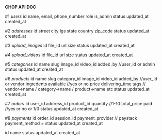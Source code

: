 **CHOP API DOC**

#1 *users*
id
name,
email,
phone_number
role
is_admin
status
updated_at
created_at

#2 *addresses*
id
street
city
lga
state
country
zip_code
status
updated_at
created_at

#3 *upload_images*
id
file_id
url
size
status
updated_at
created_at

#4 *upload_videos*
id
file_id
url
size
status
updated_at
created_at

#5 *categories*
id
name
slug
image_id
video_id
added_by //user_id or admin
status
updated_at
created_at

#6 *products*
id
name
slug
category_id
image_id
video_id
added_by //user_id or vendor
ingredents
available //yes or no
price
delivering_time
tags // vendor->name / category->name / product->name etc
status
updated_at
created_at

#7 *orders*
id
user_id
address_id
product_id
quantity //1-10
total_price
paid //yes or no or 1/0
status
updated_at
created_at

#8 *payments*
id
order_id
session_id
payment_provider //  paystack
payment_method = 
status
updated_at
created_at


id
name
status
updated_at
created_at
